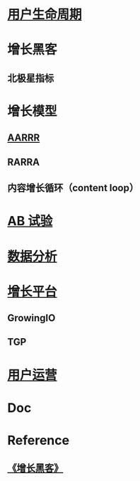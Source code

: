 
# [用户生命周期](UserLifecycle/README.md)

# 增长黑客

## 北极星指标

# 增长模型

## [AARRR](GrowthModel/AARRR/README.md)
## RARRA
## 内容增长循环（content loop）

# [AB 试验](ABTest/README.md)

# [数据分析](Analysis/README.md)

# [增长平台](UGP/README.md)
## GrowingIO
## TGP

# [用户运营](UserOperation/)

# Doc

# Reference
## [《增长黑客》](https://github.com/SunnnyChan/sc.ebooks/blob/master/product/GrowthHackers/)